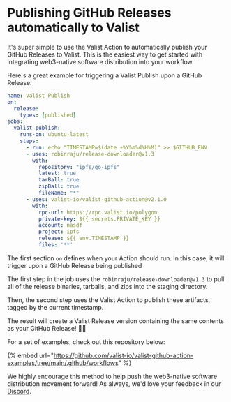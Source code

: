 # Publishing GitHub Releases automatically to Valist

It's super simple to use the Valist Action to automatically publish your GitHub Releases to Valist. This is the easiest way to get started with integrating web3-native software distribution into your workflow.

Here's a great example for triggering a Valist Publish upon a GitHub Release:

```yaml
name: Valist Publish
on:
  release:
    types: [published]
jobs:
  valist-publish:
    runs-on: ubuntu-latest
    steps:
      - run: echo "TIMESTAMP=$(date +%Y%m%d%H%M)" >> $GITHUB_ENV
      - uses: robinraju/release-downloader@v1.3
        with:
          repository: "ipfs/go-ipfs"
          latest: true
          tarBall: true
          zipBall: true
          fileName: "*"
      - uses: valist-io/valist-github-action@v2.1.0
        with:
          rpc-url: https://rpc.valist.io/polygon
          private-key: ${{ secrets.PRIVATE_KEY }}
          account: nasdf
          project: ipfs
          release: ${{ env.TIMESTAMP }}
          files: '**'
```

The first section `on` defines when your Action should run. In this case, it will trigger upon a GitHub Release being published

The first step in the job uses the `robinraju/release-downloader@v1.3` to pull all of the release binaries, tarballs, and zips into the staging directory.

Then, the second step uses the Valist Action to publish these artifacts, tagged by the current timestamp.

The result will create a Valist Release version containing the same contents as your GitHub Release! 🥳🎉

For a set of examples, check out this repository below:

{% embed url="https://github.com/valist-io/valist-github-action-examples/tree/main/.github/workflows" %}

We highly encourage this method to help push the web3-native software distribution movement forward! As always, we'd love your feedback in our [Discord](https://valist.io/discord).
